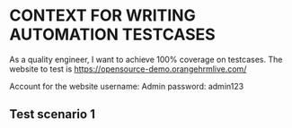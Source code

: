 # CONTEXT FOR WRITING AUTOMATION TESTCASES

As a quality engineer, I want to achieve 100% coverage on testcases.
The website to test is https://opensource-demo.orangehrmlive.com/

Account for the website
username: Admin
password: admin123

## Test scenario 1


